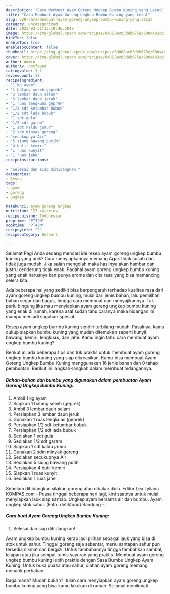 ```yaml
---
description: "Cara Membuat Ayam Goreng Ungkep Bumbu Kuning yang Lezat"
title: "Cara Membuat Ayam Goreng Ungkep Bumbu Kuning yang Lezat"
slug: 629-cara-membuat-ayam-goreng-ungkep-bumbu-kuning-yang-lezat
category: Uncategorized
date: 2023-03-31T13:19:46.204Z
image: https://img-global.cpcdn.com/recipes/6d008ac03deb675e/680x482cq70/ayam-goreng-ungkep-bumbu-kuning-foto-resep-utama.jpg
hideToc: false
enableToc: true
enableTocContent: false
thumbnail: https://img-global.cpcdn.com/recipes/6d008ac03deb675e/680x482cq70/ayam-goreng-ungkep-bumbu-kuning-foto-resep-utama.jpg
cover: https://img-global.cpcdn.com/recipes/6d008ac03deb675e/680x482cq70/ayam-goreng-ungkep-bumbu-kuning-foto-resep-utama.jpg
author: Admin
authorAv: notfound
ratingvalue: 3.2
reviewcount: 18
recipeingredient:
- "1 kg ayam"
- "1 batang sereh geprek"
- "3 lembar daun salam"
- "3 lembar daun jeruk"
- "1 ruas lengkuas geprek"
- "1/2 sdt ketumbar bubuk"
- "1/2 sdt lada bubuk"
- "1 sdt gula"
- "1/2 sdt garam"
- "1 sdt kaldu jamur"
- "2 sdm minyak goreng"
- "secukupnya Air"
- "5 siung bawang putih"
- "4 butir kemiri"
- "1 ruas kunyit"
- "1 ruas jahe"
recipeinstructions:

- "Selesai dan siap dihidangkan!"
categories:
- Resep
tags:
- ayam
- goreng
- ungkep

katakunci: ayam goreng ungkep 
nutrition: 127 calories
recipecuisine: Indonesian
preptime: "PT32M"
cooktime: "PT43M"
recipeyield: "2"
recipecategory: Dessert

---
```



Selamat Pagi Anda sedang mencari ide resep ayam goreng ungkep bumbu kuning yang unik? Cara menyiapkannya memang Agak tidak susah dan tidak juga mudah. Jika salah mengolah maka hasilnya akan hambar dan justru cenderung tidak enak. Padahal ayam goreng ungkep bumbu kuning yang enak harusnya kan punya aroma dan cita rasa yang bisa memancing selera kita.


Ada beberapa hal yang sedikit bisa berpengaruh terhadap kualitas rasa dari ayam goreng ungkep bumbu kuning, mulai dari jenis bahan, lalu pemilihan bahan segar dan bagus, hingga cara membuat dan menyajikannya. Tak perlu bingung jika mau menyiapkan ayam goreng ungkep bumbu kuning yang enak di rumah, karena asal sudah tahu caranya maka hidangan ini mampu menjadi suguhan spesial.

Resep ayam ungkep bumbu kuning sendiri terbilang mudah. Pasalnya, kamu cukup siapkan bumbu kuning yang mudah ditemukan seperti kunyit, bawang, kemiri, lengkuas, dan jahe. Kamu ingin tahu cara membuat ayam ungkep bumbu kuning?


Berikut ini ada beberapa tips dan trik praktis untuk membuat ayam goreng ungkep bumbu kuning yang siap dikreasikan. Kamu bisa membuat Ayam Goreng Ungkep Bumbu Kuning menggunakan 16 jenis bahan dan 0 tahap pembuatan. Berikut ini langkah-langkah dalam membuat hidangannya.

<!--inarticleads1-->

##### Bahan-bahan dan bumbu yang digunakan dalam pembuatan Ayam Goreng Ungkep Bumbu Kuning:

1. Ambil 1 kg ayam
1. Siapkan 1 batang sereh (geprek)
1. Ambil 3 lembar daun salam
1. Persiapkan 3 lembar daun jeruk
1. Gunakan 1 ruas lengkuas (geprek)
1. Persiapkan 1/2 sdt ketumbar bubuk
1. Persiapkan 1/2 sdt lada bubuk
1. Sediakan 1 sdt gula
1. Sediakan 1/2 sdt garam
1. Siapkan 1 sdt kaldu jamur
1. Gunakan 2 sdm minyak goreng
1. Sediakan secukupnya Air
1. Sediakan 5 siung bawang putih
1. Persiapkan 4 butir kemiri
1. Siapkan 1 ruas kunyit
1. Sediakan 1 ruas jahe


Sebelum dihidangkan silakan goreng atau dibakar dulu. Editor Lea Lyliana KOMPAS.com - Puasa tinggal beberapa hari lagi, kini saatnya untuk mulai menyiapkan lauk siap santap. Ungkep ayam bersama air dan bumbu. Ayam ungkep stok sahur. (Foto: detikfood) Bandung -. 

<!--inarticleads2-->

##### Cara buat Ayam Goreng Ungkep Bumbu Kuning:


1. Selesai dan siap dihidangkan!

Ayam ungkep bumbu kuning kerap jadi pilihan sebagai lauk yang bisa di stok untuk sahur. Tinggal goreng saja sebentar, menu santapan sahur pun tersedia nikmat dan bergizi. Untuk tambahannya tingga tambahkan sambal, lalapan atau jika sempat tumis sayuran yang praktis. Membuat ayam goreng ungkep bumbu kuning lebih praktis dengan Sasa Bumbu Ungkep Ayam Kuning. Untuk buka puasa atau sahur, olahan ayam goreng memang menarik perhatian. 

Bagaimana? Mudah bukan? Itulah cara menyiapkan ayam goreng ungkep bumbu kuning yang bisa kamu lakukan di rumah. Selamat menikmati
